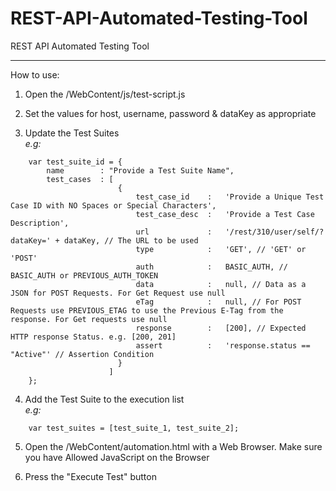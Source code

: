 REST-API-Automated-Testing-Tool
===============================

REST API Automated Testing Tool

-------------------------------


How to use:

1. Open the /WebContent/js/test-script.js

2. Set the values for host, username, password & dataKey as appropriate

3. Update the Test Suites  
*e.g:*
```
    var test_suite_id = {
        name        : "Provide a Test Suite Name",
        test_cases  : [
                        {
                            test_case_id    :   'Provide a Unique Test Case ID with NO Spaces or Special Characters',
                            test_case_desc  :   'Provide a Test Case Description',
                            url             :   '/rest/310/user/self/?dataKey=' + dataKey, // The URL to be used
                            type            :   'GET', // 'GET' or 'POST'
                            auth            :   BASIC_AUTH, // BASIC_AUTH or PREVIOUS_AUTH_TOKEN
                            data            :   null, // Data as a JSON for POST Requests. For Get Request use null
                            eTag            :   null, // For POST Requests use PREVIOUS_ETAG to use the Previous E-Tag from the response. For Get requests use null
                            response        :   [200], // Expected HTTP response Status. e.g. [200, 201]
                            assert          :   'response.status == "Active"' // Assertion Condition
                        }
                      ]
    };
```

4. Add the Test Suite to the execution list  
*e.g:*
```
    var test_suites = [test_suite_1, test_suite_2];
```

5. Open the /WebContent/automation.html with a Web Browser. Make sure you have Allowed JavaScript on the Browser

6. Press the "Execute Test" button


